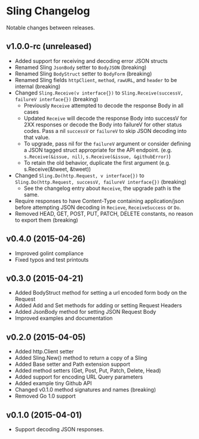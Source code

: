 # Sling Changelog

Notable changes between releases.

## v1.0.0-rc (unreleased)

* Added support for receiving and decoding error JSON structs
* Renamed Sling `JsonBody` setter to `BodyJSON` (breaking)
* Renamed Sling `BodyStruct` setter to `BodyForm` (breaking)
* Renamed Sling fields `httpClient`, `method`, `rawURL`, and `header` to be internal (breaking)
* Changed `Sling.Receive(v interface{})` to `Sling.Receive(successV, failureV interface{})` (breaking)
    * Previously `Receive` attempted to decode the response Body in all cases
    * Updated `Receive` will decode the response Body into successV for 2XX responses or decode the Body into failureV for other status codes. Pass a nil `successV` or `failureV` to skip JSON decoding into that value.
    * To upgrade, pass nil for the `failureV` argument or consider defining a JSON tagged struct appropriate for the API endpoint. (e.g. `s.Receive(&issue, nil)`, `s.Receive(&issue, &githubError)`)
    * To retain the old behavior, duplicate the first argument (e.g. s.Receive(&tweet, &tweet))
* Changed `Sling.Do(http.Request, v interface{})` to `Sling.Do(http.Request, successV, failureV interface{})` (breaking)
    * See the changelog entry about `Receive`, the upgrade path is the same.
* Require responses to have Content-Type containing application/json before attempting JSON decoding in `Recieve`, `ReceiveSuccess` or `Do`.
* Removed HEAD, GET, POST, PUT, PATCH, DELETE constants, no reason to export them (breaking)

## v0.4.0 (2015-04-26)

* Improved golint compliance
* Fixed typos and test printouts

## v0.3.0 (2015-04-21)

* Added BodyStruct method for setting a url encoded form body on the Request
* Added Add and Set methods for adding or setting Request Headers
* Added JsonBody method for setting JSON Request Body
* Improved examples and documentation

## v0.2.0 (2015-04-05)

* Added http.Client setter
* Added Sling.New() method to return a copy of a Sling
* Added Base setter and Path extension support
* Added method setters (Get, Post, Put, Patch, Delete, Head)
* Added support for encoding URL Query parameters
* Added example tiny Github API
* Changed v0.1.0 method signatures and names (breaking)
* Removed Go 1.0 support

## v0.1.0 (2015-04-01)

* Support decoding JSON responses.


